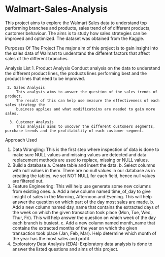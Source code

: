 # Walmart-Sales-Analysis

This project aims to explore the Walmart Sales data to understand top performing branches and products, sales trend of of different products, customer behaviour. 
The aims is to study how sales strategies can be improved and optimized. The dataset was obtained from the Kaggle.

Purposes Of The Project
The major aim of thie project is to gain insight into the sales data of Walmart to understand the different factors that affect sales of the different branches.

Analysis List
     1. Product Analysis
        Conduct analysis on the data to understand the different product lines, the products lines performing best and the product lines that need to be improved.

     2. Sales Analysis
         This analysis aims to answer the question of the sales trends of product. 
         The result of this can help use measure the effectiveness of each sales strategy the 
         business applies and what modificatoins are needed to gain more sales.
         
      3. Customer Analysis
         This analysis aims to uncover the different customers segments, purchase trends and the profitability of each customer segment.
Approach Used

1. Data Wrangling: This is the first step where inspection of data is done to make sure NULL values and missing values are detected and data replacement methods are used to replace, missing or NULL values.
2. Build a database
   a. Create table and insert the data.
   b. Select columns with null values in them. There are no null values in our database as in creating the tables, we set NOT NULL for each field, hence null values are 
      filtered out.
3. Feature Engineering: This will help use generate some new columns from existing ones.
    a. Add a new column named time_of_day to give insight of sales in the Morning, Afternoon and Evening. This will help answer the question on which part of the day most 
       sales are made.
    b. Add a new column named day_name that contains the extracted days of the week on which the given transaction took place (Mon, Tue, Wed, Thur, Fri). This will help 
       answer the question on which week of the day each branch is busiest.
    c. Add a new column named month_name that contains the extracted months of the year on which the given transaction took place (Jan, Feb, Mar). Help determine which month 
       of the year has the most sales and profit.
4. Exploratory Data Analysis (EDA): Exploratory data analysis is done to answer the listed questions and aims of this project.

       

